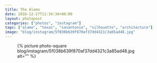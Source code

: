 ```yaml
---
title: The Alamo
date: 2016-12-27T11:34:34+00:00
layout: photopost
categories: ["photos", "instagram"]
tags: ["alamo", "texas", "sanantonio", "silhouette", "architecture"]
image: "blog/instagram/5f038b639f870af37dd4321c3a85ad48.jpg"
---
```


<figure class="photo photo--square">
  {% picture photo-square blog/instagram/5f038b639f870af37dd4321c3a85ad48.jpg alt="" %}
</figure>


